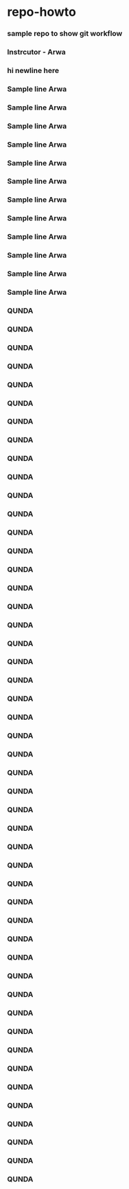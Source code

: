 
# repo-howto

### sample repo to show git workflow


### Instrcutor - Arwa

### hi newline here

### Sample line Arwa
### Sample line Arwa
### Sample line Arwa

### Sample line Arwa
### Sample line Arwa
### Sample line Arwa
### Sample line Arwa
### Sample line Arwa
### Sample line Arwa
### Sample line Arwa
### Sample line Arwa
### Sample line Arwa


### QUNDA
### QUNDA
### QUNDA
### QUNDA
### QUNDA
### QUNDA
### QUNDA
### QUNDA
### QUNDA
### QUNDA
### QUNDA
### QUNDA
### QUNDA
### QUNDA
### QUNDA
### QUNDA
### QUNDA
### QUNDA
### QUNDA
### QUNDA
### QUNDA
### QUNDA
### QUNDA
### QUNDA
### QUNDA
### QUNDA
### QUNDA
### QUNDA
### QUNDA
### QUNDA
### QUNDA
### QUNDA
### QUNDA
### QUNDA
### QUNDA
### QUNDA
### QUNDA
### QUNDA
### QUNDA
### QUNDA
### QUNDA
### QUNDA
### QUNDA
### QUNDA
### QUNDA
### QUNDA
### QUNDA
### QUNDA

